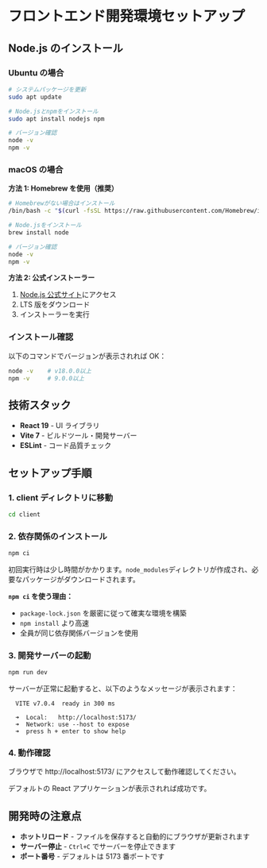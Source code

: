 # フロントエンド開発環境セットアップ

## Node.js のインストール

### Ubuntu の場合

```bash
# システムパッケージを更新
sudo apt update

# Node.jsとnpmをインストール
sudo apt install nodejs npm

# バージョン確認
node -v
npm -v
```

### macOS の場合

**方法 1: Homebrew を使用（推奨）**

```bash
# Homebrewがない場合はインストール
/bin/bash -c "$(curl -fsSL https://raw.githubusercontent.com/Homebrew/install/HEAD/install.sh)"

# Node.jsをインストール
brew install node

# バージョン確認
node -v
npm -v
```

**方法 2: 公式インストーラー**

1. [Node.js 公式サイト](https://nodejs.org/)にアクセス
2. LTS 版をダウンロード
3. インストーラーを実行

### インストール確認

以下のコマンドでバージョンが表示されれば OK：

```bash
node -v    # v18.0.0以上
npm -v     # 9.0.0以上
```

## 技術スタック

- **React 19** - UI ライブラリ
- **Vite 7** - ビルドツール・開発サーバー
- **ESLint** - コード品質チェック

## セットアップ手順

### 1. client ディレクトリに移動

```bash
cd client
```

### 2. 依存関係のインストール

```bash
npm ci
```

初回実行時は少し時間がかかります。`node_modules`ディレクトリが作成され、必要なパッケージがダウンロードされます。

**`npm ci` を使う理由：**

- `package-lock.json` を厳密に従って確実な環境を構築
- `npm install` より高速
- 全員が同じ依存関係バージョンを使用

### 3. 開発サーバーの起動

```bash
npm run dev
```

サーバーが正常に起動すると、以下のようなメッセージが表示されます：

```
  VITE v7.0.4  ready in 300 ms

  ➜  Local:   http://localhost:5173/
  ➜  Network: use --host to expose
  ➜  press h + enter to show help
```

### 4. 動作確認

ブラウザで http://localhost:5173/ にアクセスして動作確認してください。

デフォルトの React アプリケーションが表示されれば成功です。

## 開発時の注意点

- **ホットリロード** - ファイルを保存すると自動的にブラウザが更新されます
- **サーバー停止** - `Ctrl+C` でサーバーを停止できます
- **ポート番号** - デフォルトは 5173 番ポートです

